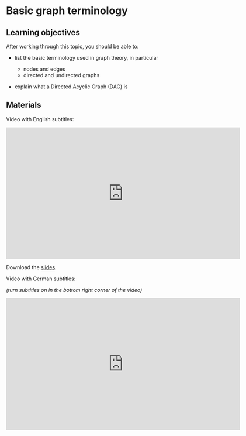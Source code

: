 # Basic graph terminology

## Learning objectives

After working through this topic, you should be able to:

- list the basic terminology used in graph theory, in particular

  - nodes and edges
  - directed and undirected graphs

- explain what a Directed Acyclic Graph (DAG) is

## Materials

Video with English subtitles:

<iframe
  src="https://electure.uni-bonn.de/paella7/ui/watch.html?id=30bbb4f7-b469-497d-9f33-9c6519251a92"
  width="640"
  height="360"
  frameborder="0"
  allowfullscreen
></iframe>

Download the [slides](stats_interpretation-graphs_terminology.pdf).

Video with German subtitles:

*(turn subtitles on in the bottom right corner of the video)*

<iframe
  src="https://electure.uni-bonn.de/paella7/ui/watch.html?id=8480ea96-0352-4688-92b6-eee91cf96a60"
  width="640"
  height="360"
  frameborder="0"
  allowfullscreen
></iframe>
